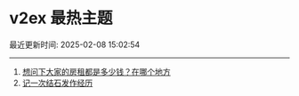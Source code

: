 # v2ex 最热主题

最近更新时间: 2025-02-08 15:02:54

--- 
1. [想问下大家的房租都是多少钱？在哪个地方](https://www.v2ex.com/t/1109783) 
2. [记一次结石发作经历](https://www.v2ex.com/t/1109781) 
